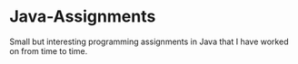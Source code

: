 # Java-Assignments
Small but interesting programming assignments in Java that I have worked on from time to time.
